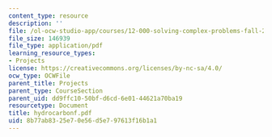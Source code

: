 ```yaml
---
content_type: resource
description: ''
file: /ol-ocw-studio-app/courses/12-000-solving-complex-problems-fall-2003/8b77ab8325e70e56d5e797613f16b1a1_hydrocarbonf.pdf
file_size: 146939
file_type: application/pdf
learning_resource_types:
- Projects
license: https://creativecommons.org/licenses/by-nc-sa/4.0/
ocw_type: OCWFile
parent_title: Projects
parent_type: CourseSection
parent_uid: dd9ffc10-50bf-d6cd-6e01-44621a70ba19
resourcetype: Document
title: hydrocarbonf.pdf
uid: 8b77ab83-25e7-0e56-d5e7-97613f16b1a1
---
```

